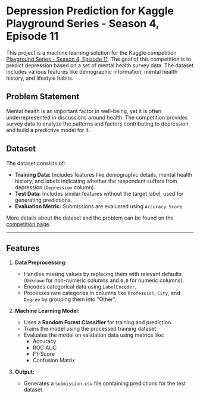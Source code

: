 # Depression Prediction for Kaggle Playground Series - Season 4, Episode 11

This project is a machine learning solution for the Kaggle competition [Playground Series - Season 4, Episode 11](https://www.kaggle.com/competitions/playground-series-s4e11/overview). The goal of this competition is to predict depression based on a set of mental health survey data. The dataset includes various features like demographic information, mental health history, and lifestyle habits.

## Problem Statement

Mental health is an important factor in well-being, yet it is often underrepresented in discussions around health. The competition provides survey data to analyze the patterns and factors contributing to depression and build a predictive model for it.

## Dataset

The dataset consists of:
- **Training Data:** Includes features like demographic details, mental health history, and labels indicating whether the respondent suffers from depression (`Depression` column).
- **Test Data:** Includes similar features without the target label, used for generating predictions.
- **Evaluation Metric:** Submissions are evaluated using `Accuracy Score`.

More details about the dataset and the problem can be found on the [competition page](https://www.kaggle.com/competitions/playground-series-s4e11/overview).

---

## Features

1. **Data Preprocessing:**
   - Handles missing values by replacing them with relevant defaults (`Unknown` for non-numeric columns and `0.0` for numeric columns).
   - Encodes categorical data using `LabelEncoder`.
   - Processes rare categories in columns like `Profession`, `City`, and `Degree` by grouping them into "Other".

2. **Machine Learning Model:**
   - Uses a **Random Forest Classifier** for training and prediction.
   - Trains the model using the processed training dataset.
   - Evaluates the model on validation data using metrics like:
     - Accuracy
     - ROC AUC
     - F1-Score
     - Confusion Matrix

3. **Output:**
   - Generates a `submission.csv` file containing predictions for the test dataset.

